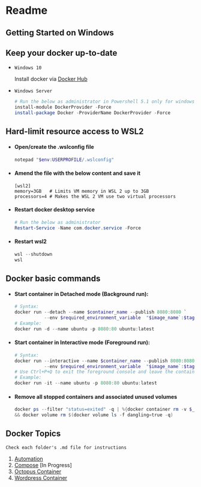 # Readme

## Getting Started on Windows


## Keep your docker up-to-date
* `Windows 10`

    Install docker via [Docker Hub](https://hub.docker.com/editions/community/docker-ce-desktop-windows/ "Docker Hub")
* `Windows Server`
    ```powershell
    # Run the below as administrator in Powershell 5.1 only for windows server
    install-module DockerProvider -Force 
    install-package Docker -ProviderName DockerProvider -Force
    ```

## Hard-limit resource access to WSL2
* #### Open/create the .wslconfig file
    ```powershell
    notepad "$env:USERPROFILE/.wslconfig"
    ```
* #### Amend the file with the below content and save it
    ```
    [wsl2]
    memory=3GB   # Limits VM memory in WSL 2 up to 3GB
    processors=4 # Makes the WSL 2 VM use two virtual processors
    ```
* #### Restart docker desktop service
    ```powershell
    # Run the below as administrator
    Restart-Service -Name com.docker.service -Force
    ```
* #### Restart wsl2
    ```powershell
    wsl --shutdown
    wsl
    ```

## Docker basic commands
* #### Start container in Detached mode (Background run):
    ```powershell
    # Syntax:
    docker run --detach --name $container_name --publish 8080:8080 `
               --env $required_environment_variable  "$image_name`:$tag"
    # Example:
    docker run -d --name ubuntu -p 8080:80 ubuntu:latest
    ``` 
* #### Start container in Interactive mode (Foreground run):
    ```powershell
    # Syntax:
    docker run --interactive --name $container_name --publish 8080:8080 `
               --env $required_environment_variable  "$image_name`:$tag"
    # Use Ctrl+P+Q to exit the foreground console and leave the container running in the background
    # Example:
    docker run -it --name ubuntu -p 8080:80 ubuntu:latest
    ```
* #### Remove all stopped containers and associated unused volumes
    ```powershell
    docker ps --filter "status=exited" -q | %{docker container rm -v $_} `
    && docker volume rm $(docker volume ls -f dangling=true -q)
    ```

## Docker Topics
`Check each folder's .md file for instructions`

1. [Automation](./Automation/README.md)
1. [Compose](./Compose/README.md) [In Progress]
1. [Octopus Container](./Octopus%20Container/README.md)
1. [Wordpress Container](./Wordpress%20Container/README.md)
